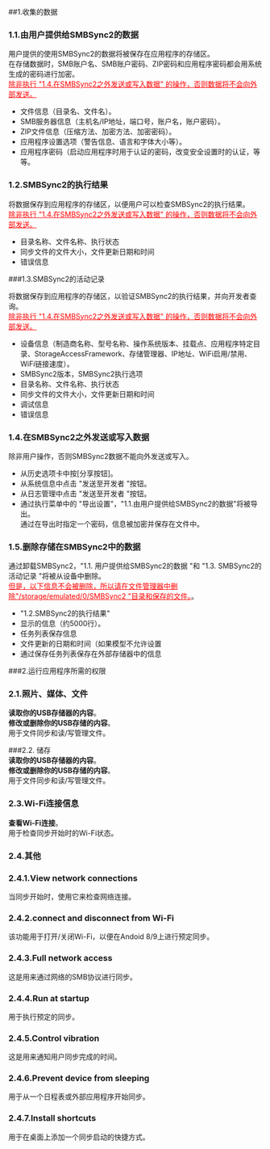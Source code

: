 ##1.收集的数据<br>
### 1.1.由用户提供给SMBSync2的数据<br>

用户提供的使用SMBSync2的数据将被保存在应用程序的存储区。<br>
在存储数据时，SMB账户名、SMB账户密码、ZIP密码和应用程序密码都会用系统生成的密码进行加密。<br>
<span style="color: red;"><u>除非执行 "1.4.在SMBSync2之外发送或写入数据" 的操作，否则数据将不会向外部发送。</u></span><br>

- 文件信息（目录名、文件名）。<br>
- SMB服务器信息（主机名/IP地址，端口号，账户名，账户密码）。<br>
- ZIP文件信息（压缩方法、加密方法、加密密码）。<br>
- 应用程序设置选项（警告信息、语言和字体大小等）。<br>
- 应用程序密码（启动应用程序时用于认证的密码，改变安全设置时的认证，等等。<br>

### 1.2.SMBSync2的执行结果<br>

将数据保存到应用程序的存储区，以便用户可以检查SMBSync2的执行结果。<br>
<span style="color: red;"><u>除非执行 "1.4.在SMBSync2之外发送或写入数据" 的操作，否则数据将不会向外部发送。</u></span><br>

- 目录名称、文件名称、执行状态<br>
- 同步文件的文件大小，文件更新日期和时间<br>
- 错误信息<br>

###1.3.SMBSync2的活动记录<br>

将数据保存到应用程序的存储区，以验证SMBSync2的执行结果，并向开发者查询。<br>
<span style="color: red;"><u>除非执行 "1.4.在SMBSync2之外发送或写入数据" 的操作，否则数据将不会向外部发送。</u></span><br>

- 设备信息（制造商名称、型号名称、操作系统版本、挂载点、应用程序特定目录、StorageAccessFramework、存储管理器、IP地址、WiFi启用/禁用、WiFi链接速度）。<br>
- SMBSync2版本，SMBSync2执行选项<br>
- 目录名称、文件名称、执行状态<br>
- 同步文件的文件大小，文件更新日期和时间<br>
- 调试信息<br>
- 错误信息<br>

### 1.4.在SMBSync2之外发送或写入数据<br>

除非用户操作，否则SMBSync2数据不能向外发送或写入。<br>

- 从历史选项卡中按[分享按钮]。<br>
- 从系统信息中点击 "发送至开发者 "按钮。<br>
- 从日志管理中点击 "发送至开发者 "按钮。<br>
- 通过执行菜单中的 "导出设置"，"1.1.由用户提供给SMBSync2的数据"将被导出。<br>
通过在导出时指定一个密码，信息被加密并保存在文件中。<br>

### 1.5.删除存储在SMBSync2中的数据<br>

通过卸载SMBSync2，"1.1. 用户提供给SMBSync2的数据 "和 "1.3. SMBSync2的活动记录 "将被从设备中删除。<br>
<span style="color: red;"><u>但是，以下信息不会被删除，所以请在文件管理器中删除"/storage/emulated/0/SMBSync2 "目录和保存的文件。</u></span>。<br>

- "1.2.SMBSync2的执行结果"<br>
- 显示的信息（约5000行）。<br>
- 任务列表保存信息<br>
- 文件更新的日期和时间（如果模型不允许设置<br>
- 通过保存任务列表保存在外部存储器中的信息<br>

###2.运行应用程序所需的权限<br>

### 2.1.照片、媒体、文件<br>
**读取你的USB存储器的内容**。<br>
**修改或删除你的USB存储的内容**。<br>
用于文件同步和读/写管理文件。<br>

###2.2. 储存<br>
**读取你的USB存储器的内容**。<br>
**修改或删除你的USB存储的内容**。<br>
用于文件同步和读/写管理文件。<br>

### 2.3.Wi-Fi连接信息<br>
**查看Wi-Fi连接**。<br>
用于检查同步开始时的Wi-Fi状态。<br>

### 2.4.其他<br>
### 2.4.1.View network connections<br>
当同步开始时，使用它来检查网络连接。<br>
### 2.4.2.connect and disconnect from Wi-Fi<br>
该功能用于打开/关闭Wi-Fi，以便在Andoid 8/9上进行预定同步。<br>
### 2.4.3.Full network access<br>
这是用来通过网络的SMB协议进行同步。<br>
### 2.4.4.Run at startup<br>
用于执行预定的同步。<br>
### 2.4.5.Control vibration<br>
这是用来通知用户同步完成的时间。<br>
### 2.4.6.Prevent device from sleeping<br>
用于从一个日程表或外部应用程序开始同步。<br>
### 2.4.7.Install shortcuts<br>
用于在桌面上添加一个同步启动的快捷方式。<br>
